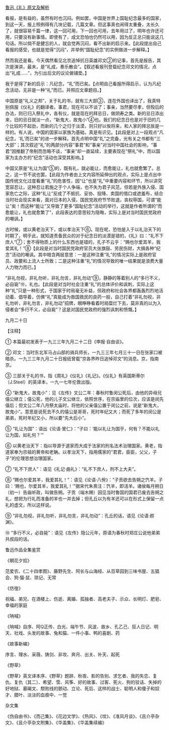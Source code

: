 [鲁迅《礼》原文及解析](https://www.vrrw.net/wx/8229.html)

看报，是有益的，虽然有时也沉闷。例如罢，中国是世界上国耻纪念最多的国家，到这一天，报上照例得有几块记载，几篇文章。但这事真也闹得太重叠，太长久了，就很容易千篇一律，这一回可用，下一回也可用，去年用过了，明年也许还可用，只要没有新事情。即使有了，成文恐怕也仍然可以用，因为反正总只能说这几句话。所以倘不是健忘的人，就会觉再沉闷，看不出新的启示来。【此段提出自己看报的感受，也就是觉得“沉闷”，并举例“国耻纪念”的实例做进一步解释。】

然而我还是看。今天偶然看见北京追悼抗日英雄邓文②的记事，首先是报告，其次是演讲，最末，是“礼成，奏乐散会”。【叙述看报刊登载纪念邓文的情况，点出“礼成……”，为引出后文的议论做铺垫。】



我于是得了新的启示：凡纪念，“礼”而已矣。【点明自己看报所得启示，认为凡纪念活动，无非是一种“礼”而已。并照应文章题目。】

中国原是“礼义之邦”，关于礼的书，就有三大部③，连在外国也译出了，我真特别佩服《仪礼》的翻译者。事君，现在可以不谈了；事亲，当然要尽孝，但殁后的办法，则已归入祭礼中，各有仪，就是现在的拜忌日，做阴寿之类。新的忌日添出来，旧的忌日就淡一点，“新鬼大，故鬼小”④也。我们的纪念日也是对于旧的几个比较的不起劲，而新的几个之归于淡漠，则只好以俟将来，和人家的拜忌辰是一样的。有人说，中国的国家以家族为基础，真是有识见。【此段是对上一段观点“凡纪念，‘礼’而已矣”的进一步解释。首先点明中国“礼”之完备，光有关之书都有“三大部”；其次叙述“礼”的两部分内容“事君”和“事亲”对当时中国社会的影响，“事君”因推翻了帝制而忽略不谈，“事亲”却一直延续，主要表现在“祭礼”中，而以国家为主办方的“纪念”活动也深受其影响。】

中国又原是“礼让为国”⑤的，既有礼，就必能让，而愈能让，礼也就愈繁了。总之，这一节不说也罢。【此段为作者由上文内容所延伸出的观点，实际上是点出中国传统文化过度看重“礼”的危害性，因“让”也是“礼”中重要内容和环节，所以讲究宽容忍让，这种忍让若施之于个人争端，也不失为君子风范，但若是外族入侵、国家危亡之际，这种“礼让”反成了不抵抗、妥协、投降、卖国的借口或遮羞布，结合当时社会现实来看，面对日本的入侵，国民党政府节节败退，丧权辱国，可谓“能让”矣！而这种“能让”又导致了更多“国耻纪念”活动的举行，这就是作者所谓的“而愈能让，礼也就愈繁了”，此段表达的意思较为隐晦，实际上是对当时国民党政府的嘲讽。】

古时候，或以黄老治天下，或以孝治天下⑥。现在呢，恐怕是入于以礼治天下的时期了，明乎此，就知道责备民众的对于纪念日的淡漠是错的，《礼》曰：“礼不下庶人”⑦；舍不得物质上的什么东西也是错的，孔子不云乎：“赐也尔爱其羊，我爱其礼！”⑧【此段是对当时国民党政府官员大张旗鼓、劳民伤财，大搞各种“纪念”活动的嘲讽。其中暗含两层意思：一是这种注重“礼”的情况实际上是政府官员、政要和上流人士所致；二是这种注重“礼”的情况导致的唯一结果就是浪费大量人力物力而已。】

“非礼勿视，非礼勿听，非礼勿言，非礼勿动”⑨，静静的等着别人的“多行不义，必自毙”⑩，礼也。【此段是对当时社会注重“礼”的总体评价和讽刺，实际上这种“礼”只是一种形式，于国家于时局毫无补益，但政府和社会各界都轰轰烈烈地活动着、倡导着，仿佛“礼”真能成为救国救民的良药一般，自己打着“非礼勿视，非礼勿听，非礼勿言，非礼勿动”招牌，眼睁睁看着时局糜烂下去，莫非真的以为入侵者会“多行不义，必自毙”？这是对国民党政府的强烈讽刺和愤慨。】

九月二十日





【注释】

① 本篇最初发表于一九三三年九月二十二日《申报·自由谈》。

② 邓文：当时东北军马占山部的骑兵师长，一九三三年七月三十一日在张家口被暗杀。一九三三年九月二十日报纸曾载“京各界昨日追悼邓文”的消息。京，指南京。

③ 三部关于礼的书，指《周礼》《仪礼》《礼记》。《仪礼》有英国斯蒂尔（J.Steel）的英译本，一九一七年伦敦出版。

④ “新鬼大，故鬼小”：见《左传》文公二年：春秋时鲁闵公死后，由他的异母兄僖公继立；僖公死，他的儿子文公继立，依照世序，在宗庙里的位次，应该是闵先僖后；但文公二年八月祭太庙时，将他的父亲僖公置于闵公之前，说是“新鬼大，故鬼小”。意思是说死去不久的僖公是哥哥，死时年纪又大；而死了多年的闵公是弟弟，死时年纪又小，所以要“先大后小”。

⑤ “礼让为国”：语出《论语·里仁》：“子曰：‘能以礼让为国乎，何有？不能以礼让为国，如礼何？’”

⑥ 以黄老治天下：指以导源于道家而大成于法家的刑名法术治理国家。黄老，指道家奉为宗祖的黄帝和老聃。以孝治天下，指用儒家的“君君，臣臣，父父，子子”的伦理思想治理国家。

⑦ “礼不下庶人”：语见《礼记·曲礼》：“礼不下庶人，刑不上大夫”。

⑧ “赐也尔爱其羊，我爱其礼！”：语见《论语·八佾》：“子贡欲去告朔之饩羊。子曰：‘赐也，尔爱其羊，我爱其礼！’”据宋代朱熹注：饩羊，即活羊。诸侯每月朔日（初一）告庙听政，叫做告朔。子贡（端木赐）因见当时鲁国的国君已废去告朔之礼，想把为行礼而准备的羊也一并去掉；但孔丘以为有羊还可以在形式上保留一点礼的虚文，所以这样说。

⑨ “非礼勿视，非礼勿听，非礼勿言，非礼勿动”：孔丘的话，语见《论语·颜渊》。



⑩ “多行不义，必自毙”：语见《左传》隐公元年，原语为春秋时郑庄公说他弟弟共叔段的话。

鲁迅作品全集鉴赏

《朝花夕拾》

范爱农、《二十四孝图》、藤野先生、阿长与山海经、从百草园到三味书屋、五猖会、狗·猫·鼠、琐记、无常

《仿徨》

祝福、弟兄、在酒楼上、伤逝、离婚、孤独者、高老夫子、示众、长明灯、肥皂、幸福的家庭

《呐喊》

《呐喊》自序、阿Q正传、白光、端午节、风波、故乡、孔乙己、狂人日记、明天、社戏、头发的故事、兔和猫、一件小事、鸭的喜剧、药

《故事新编》

序言、理水、采薇、铸剑、非攻、奔月、出关、补天、起死

《野草》

《野草》英文译本序、《野草》题辞、秋夜、影的告别、求乞者、我的失恋、复仇、复仇〔其二〕、希望、雪、风筝、好的故事、过客、死火、狗的驳诘、失掉的好地狱、墓碣文、颓败线的颤动、立论、死后、这样的战士、聪明人和傻子和奴才、腊叶、淡淡的血痕中、一觉

杂文集

《伪自由书》、《而己集》、《花边文学》、《热风》、《坟》、《准风月谈》、《且介亭杂文》、《且介亭杂文附集》、《华盖集》、《华盖集续编》

